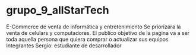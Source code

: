 # grupo_9_allStarTech
E-Commerce de venta de informática y entretenimiento
Se priorizara la venta de celulars y computadores.
El publico objetivo de la pagina va a ser toda aquella persona que quiera comprar o actualizar sus equipos
Integrantes
Sergio: estudiante de desarrollador